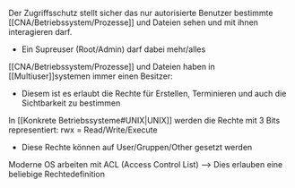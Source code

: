 Der Zugriffsschutz stellt sicher das nur autorisierte Benutzer bestimmte [[CNA/Betriebssystem/Prozesse]] und Dateien sehen und mit ihnen interagieren darf. 
- Ein Supreuser (Root/Admin) darf dabei mehr/alles

[[CNA/Betriebssystem/Prozesse]] und Dateien haben in [[Multiuser]]systemen immer einen Besitzer:
- Diesem ist es erlaubt die Rechte für Erstellen, Terminieren und auch die Sichtbarkeit zu bestimmen

In [[Konkrete Betriebssysteme#UNIX|UNIX]] werden die Rechte mit 3 Bits representiert: rwx = Read/Write/Execute
- Diese Rechte können auf User/Gruppen/Other gesetzt werden

Moderne OS arbeiten mit ACL (Access Control List) –> Dies erlauben eine beliebige Rechtedefinition